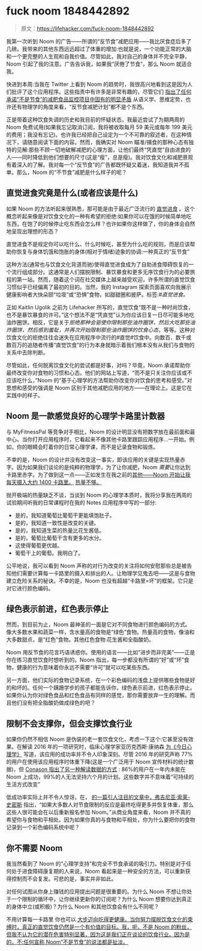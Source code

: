 # fuck noom 1848442892

> 原文：<https://lifehacker.com/fuck-noom-1848442892>

我第一次听到 Noom 的广告——所谓的“反节食”减肥应用——我比厌食症后多了几磅。我带来的其他东西远远超过了体重的增加:也就是说，一个功能正常的大脑和一个更完整的人生观和自我价值。尽管如此，我对自己的身体并不完全平静，Noom 引起了我的注意。广告告诉我，如果我“厌倦了节食”，那么 Noom 就适合我。

快进到本周:当我在 Twitter 上看到 Noom 的趋势时，我很高兴地看到这是因为人们批评了这个应用程序。这些指责中有许多是非常有趣的，尽管它们 [指出了任何承诺“不是节食”的减肥食品监控项目中固有的明显矛盾](https://twitter.com/RedFoxglove/status/1486282600423510016) 从语义学、思维定势，也许还有物理学的角度来看，“反节食减肥计划”都不是个东西。



正是带着这种饮食失调的历史和我目前的怀疑状态，我最近尝试了为期两周的 Noom 免费试用(如果我忘记取消订阅，我将被收取每月 59 美元或每年 199 美元的费用；我没有忘记)。也许我已经把自己设定为一个不可靠的叙述者，在这种情况下，请随意阅读下面的内容。然而，我确实对 Noom 瞄准/捕食的那种心态有独特的见解:那些不顾一切地破解减肥的心理方面，让他们最终“凭直觉”自由进食的人——同时降低到他们想要的尺寸(这是“瘦”，总是瘦)。我对饮食文化和减肥景观有着深入的了解。我对每一个“反节食”的广告都既怀疑又着迷，我知道我并不孤单。那么，Noom 的“不节食”减肥是什么样子的呢？

## **直觉进食究竟是什么(或者应该是什么)**

如果 Noom 的方法听起来很熟悉，那可能是由于最近广泛流行的 [直觉进食](https://lifehacker.com/a-beginner-s-guide-to-intuitive-eating-1832765380) 。这个概念听起来像是对饮食文化的一种有希望的拒绝:如果你可以在饿的时候简单地吃东西，在饱了的时候停止吃东西会怎么样？也许如果你这样做了，你的身体会自然地呈现出理想的形态？

直觉进食不是规定你可以吃什么、什么时候吃，甚至为什么吃的规则，而是应该帮助你恢复与身体饥饿和饱胀的身体(相对于情绪)迹象的协调:一种真正的“反节食”

这种方法(通常也与饮食文化背道而驰)使得直觉进食成为了自助进食障碍恢复的一个流行组成部分。这通常是人们摆脱限制、暴饮暴食和更多无序饮食行为的必要旅程的第一站。然而，随着这个词在社交媒体上越来越受欢迎，许多所谓的直觉饮食习惯似乎已经偏离了最初的目的。当然，我的 Instagram 探索页面喜欢向我展示健康影响者大快朵颐“垃圾”或“恐惧”食物，如甜甜圈和披萨。标签:*#直觉进食。*



正如 Kaitlin Ugolik 之前为 Lifehacker 所写的，直觉饮食“既不是一种时尚饮食，也不是暴饮暴食的许可。”这个想法不是“凭直觉”认为你应该日复一日尽可能多地吃油炸圈饼。相反，它是关于*拒绝那种会驱使你限制那些油炸圈饼，然后大吃那些油炸圈饼，然后感到羞耻，并再次开始限制那些油炸圈饼的饮食心态*，等等。这种对饮食文化的拒绝往往会迷失在应用程序中流行的#直觉#饮食中。向数百、数千或数百万的追随者传播“直觉饮食”的行为本身就暗示着我们根本没有从我们与食物的关系中去除判断。

尽管如此，任何脱离饮食文化的尝试都是好事，对吗？毕竟，Noom 承诺帮助你最终改变你对食物的习惯和心态。他们的网站上写道，“而不是只关注你应该或不应该吃什么，”Noom 的“基于心理学的方法帮助你改变你对饮食的思考和感受。”对思想和感受的强调是 Noom 区别于其他减肥应用的地方——在理论上。这是它在实践中的样子。

## Noom 是一款感觉良好的心理学卡路里计数器

与 MyFitnessPal 等竞争对手相比，Noom 的设计明显没有把数字放在最前面和最中心。当你打开应用程序时，它看起来不像其他卡路里跟踪应用程序...一开始。例如，你的眼睛会盯着你的日常心理学课，而不是记录食物和锻炼。



不幸的是，Noom 的设计并没有改变这一事实，即该应用的关键是实现热量赤字。因为如果我们谈论的是纯粹的物理学，为了让你减肥，Noom *需要*让你达到卡路里赤字。为了做到这一点——正如发生在我之前的[其他](https://every.to/glassy/the-dark-side-of-noom)[——Noom 开始让我每天摄入大约 1400 卡路里。](https://christinejbyrne.com/eating-disorder-recovery-means-not-dieting/) [热量不够。](https://lifehacker.com/1-200-calories-a-day-is-a-starvation-diet-actually-1847936016)

抛开极端的热量缺乏不谈，当谈到 Noom 的心理学本质时，我将分享我在两周的试验期间听我的日常课程时在我的 Notes 应用程序中写的一部分:

*   是的，我知道葡萄比葡萄干更能填饱肚子。
*   是的，我知道一致性是改变的关键。
*   是的，我知道生菜的热量比花生酱低。
*   是的，葡萄比葡萄干含有更多的水分。
*   这使得葡萄更优越。
*   葡萄干上的葡萄。我明白了。

公平地说，我可以看到 Noom 声称的对行为改变的关注将如何安慰那些总是被告知他们需要计算每一卡路里的摄入和排出的人。让物理学见鬼去吧——这是与食物建立危险关系的秘诀。不幸的是，Noom 也没有超越“卡路里=坏”的框架。它只是对它进行颜色编码。

## **绿色表示前进，红色表示停止**

然而，到目前为止，Noom 最神圣的一面是它对不同食物进行颜色编码的方式。像大多数水果和蔬菜一样，含水量高的食物是“绿色”食物。热量高的食物，像油和大多数甜点，是“红色”食物。其他红色食物:花生酱和全脂酸奶。



Noom 用反节食的花言巧语诱惑你。使用的语言——比如“进步而非完美”——正是你在练习直觉饮食时想听到的。Noom 指出，每一步都没有所谓的“好”或“坏”食物，健康的行为意味着你永远不需要“许可”就可以吃某些东西。

另一方面，他们实际的食物记录系统，在一个彩色编码的浅盘上提供哪些食物是好的和坏的。任何一个蹒跚学步的孩子都能告诉你，绿色表示前进，红色表示停止。如果你认为你对绿色食品和红色食品有同样的感觉，那你需要放弃一生的理解。而且他们没有把全脂酸奶做成绿色的吧？

## 限制不会支撑你，但会支撑饮食行业

如果你仍然不相信 Noom 是伪装的老一套饮食文化，考虑一下这个:它甚至没有效果。在解读 2016 年的一项研究时，临床心理学家亚历克西斯·康纳森 [为《今日心理学》](https://www.psychologytoday.com/us/blog/eating-mindfully/202005/is-noom-diet) 写道，该应用的成功率并不令人印象深刻。尽管 2016 年的研究声称 77%的用户在使用该应用程序时体重下降(这是一个广泛用于 Noom 宣传材料的统计数据)，但 [Conason 指出了另一种解读数据的方式](https://www.psychologytoday.com/us/blog/eating-mindfully/202005/is-noom-diet) : 86%的用户在一年内未能在 Noom 上成功，99%的人无法坚持六个月的计划。这些数字并不意味着“可持续的生活方式改变”



低成功率实际上并不令人惊讶。在， [的一篇引人注目的文章中，弗吉尼亚·索莱-史密斯](https://twitter.com/v_solesmith?ref_src=twsrc%5Egoogle%7Ctwcamp%5Eserp%7Ctwgr%5Eauthor) 指出，“如果大多数人对节食限制的反应是最终吃得更多并恢复体重，那么这些人很可能会在以后重新报名参加 Noom。”从商业角度来看，Noom 并不真的希望你与食物和平相处。因为如果你真的与食物和平相处，你为什么要把你的食物记录到一个彩色编码系统中呢？

## 你不需要 Noom

我当然看到了 Noom 的“心理学支持”和完全不节食承诺的吸引力。特别是对于任何处于进食障碍康复期的人来说，Noom 看起来是一种安全的方法，可以重新获得控制而不会复发。可悲的是，事实并非如此。

对任何试图从你身上赚钱的应用提出问题是很重要的。为什么 Noom 不想让你处于一个限制的循环中，让你继续更新你的订阅呢？为什么 Noom 想要你达到真正的身体中立(或积极)？为什么 Noom 和其他饮食会有什么不同呢？

不用计算每一卡路里 你也可以 [大步迈向吃得更健康。当你努力摆脱饮食文化的束缚时，真正的直觉饮食仍然是一个有价值的目标。我，呃，不是 Noom 的粉丝，但我不认为它的潜在危害特别显著，因为这是我们正在谈论的饮食行业。因为是的，不:任何宣称 Noom“不是节食”的说法都是扯淡。](https://lifehacker.com/how-to-eat-healthier-without-tracking-calories-1847759847)